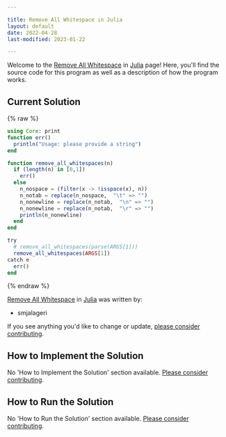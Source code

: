 ```yaml
---

title: Remove All Whitespace in Julia
layout: default
date: 2022-04-28
last-modified: 2023-01-22

---
```


Welcome to the [Remove All Whitespace](https://sampleprograms.io/projects/remove-all-whitespace) in [Julia](https://sampleprograms.io/languages/julia) page! Here, you'll find the source code for this program as well as a description of how the program works.

## Current Solution

{% raw %}

```julia
using Core: print
function err()
  println("Usage: please provide a string")
end

function remove_all_whitespaces(n)
  if (length(n) in [0,1])
    err()
  else
    n_nospace = (filter(x -> !isspace(x), n))
    n_notab = replace(n_nospace,  "\t" => "")
    n_nonewline = replace(n_notab,  "\n" => "")
    n_nonewline = replace(n_notab,  "\r" => "")
    println(n_nonewline)
  end
end

try
  # remove_all_whitespaces(parse(ARGS[1]))
  remove_all_whitespaces(ARGS[1])
catch e
  err()
end
```

{% endraw %}

[Remove All Whitespace](https://sampleprograms.io/projects/remove-all-whitespace) in [Julia](https://sampleprograms.io/languages/julia) was written by:

- smjalageri

If you see anything you'd like to change or update, [please consider contributing](https://github.com/TheRenegadeCoder/sample-programs).

## How to Implement the Solution

No 'How to Implement the Solution' section available. [Please consider contributing](https://github.com/TheRenegadeCoder/sample-programs-website).

## How to Run the Solution

No 'How to Run the Solution' section available. [Please consider contributing](https://github.com/TheRenegadeCoder/sample-programs-website).